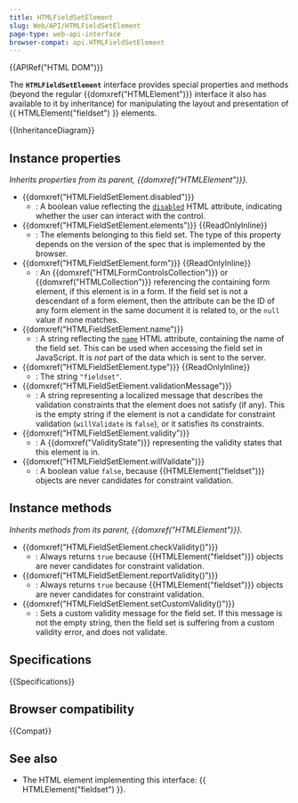 ```yaml
---
title: HTMLFieldSetElement
slug: Web/API/HTMLFieldSetElement
page-type: web-api-interface
browser-compat: api.HTMLFieldSetElement
---
```


{{APIRef("HTML DOM")}}

The **`HTMLFieldSetElement`** interface provides special properties and methods (beyond the regular {{domxref("HTMLElement")}} interface it also has available to it by inheritance) for manipulating the layout and presentation of {{ HTMLElement("fieldset") }} elements.

{{InheritanceDiagram}}

## Instance properties

_Inherits properties from its parent, {{domxref("HTMLElement")}}._

- {{domxref("HTMLFieldSetElement.disabled")}}
  - : A boolean value reflecting the [`disabled`](/en-US/docs/Web/HTML/Reference/Elements/fieldset#disabled) HTML attribute, indicating whether the user can interact with the control.
- {{domxref("HTMLFieldSetElement.elements")}} {{ReadOnlyInline}}
  - : The elements belonging to this field set. The type of this property depends on the version of the spec that is implemented by the browser.
- {{domxref("HTMLFieldSetElement.form")}} {{ReadOnlyInline}}
  - : An {{domxref("HTMLFormControlsCollection")}} or {{domxref("HTMLCollection")}} referencing the containing form element, if this element is in a form.
    If the field set is not a descendant of a form element, then the attribute can be the ID of any form element in the same document it is related to, or the `null` value if none matches.
- {{domxref("HTMLFieldSetElement.name")}}
  - : A string reflecting the [`name`](/en-US/docs/Web/HTML/Reference/Elements/fieldset#name) HTML attribute, containing the name of the field set. This can be used when accessing the field set in JavaScript. It is _not_ part of the data which is sent to the server.
- {{domxref("HTMLFieldSetElement.type")}} {{ReadOnlyInline}}
  - : The string `"fieldset"`.
- {{domxref("HTMLFieldSetElement.validationMessage")}}
  - : A string representing a localized message that describes the validation constraints that the element does not satisfy (if any). This is the empty string if the element is not a candidate for constraint validation (`willValidate` is `false`), or it satisfies its constraints.
- {{domxref("HTMLFieldSetElement.validity")}}
  - : A {{domxref("ValidityState")}} representing the validity states that this element is in.
- {{domxref("HTMLFieldSetElement.willValidate")}}
  - : A boolean value `false`, because {{HTMLElement("fieldset")}} objects are never candidates for constraint validation.

## Instance methods

_Inherits methods from its parent, {{domxref("HTMLElement")}}._

- {{domxref("HTMLFieldSetElement.checkValidity()")}}
  - : Always returns `true` because {{HTMLElement("fieldset")}} objects are never candidates for constraint validation.
- {{domxref("HTMLFieldSetElement.reportValidity()")}}
  - : Always returns `true` because {{HTMLElement("fieldset")}} objects are never candidates for constraint validation.
- {{domxref("HTMLFieldSetElement.setCustomValidity()")}}
  - : Sets a custom validity message for the field set. If this message is not the empty string, then the field set is suffering from a custom validity error, and does not validate.

## Specifications

{{Specifications}}

## Browser compatibility

{{Compat}}

## See also

- The HTML element implementing this interface: {{ HTMLElement("fieldset") }}.
